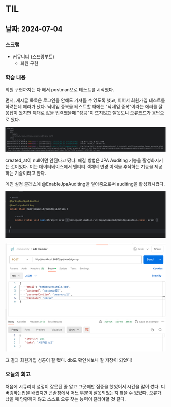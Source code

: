 # TIL
## 날짜: 2024-07-04

### 스크럼
* 커뮤니티 (스프링부트)
  * 회원 구현

### 학습 내용
회원 구현까지는 다 해서 postman으로 테스트를 시작했다.

먼저, 게시글 목록은 로그인을 안해도 가져올 수 있도록 했고, 이어서 회원가입 테스트를 하려는데 에러가 났다. 닉네임 중복을 테스트할 때에는 "닉네임 중복"이라는 에러를 잘 응답이 왔지만 제대로 값을 입력했을때 "성공"이 뜨지않고 잘못도니 오류코드가 응답으로 왔다.

![alt text](image-2.png)

created_at이 null이면 안된다고 떴다. 해결 방법은 JPA Auditing 기능을 활성화시키는 것이었다. 이는 데이터베이스에서 엔티티 객체의 변경 이력을 추적하는 기능을 제공하는 기술이라고 한다.

메인 설정 클래스에 @EnableJpaAuditing을 달아줌으로써 auditing을 활성화시켰다.

![alt text](image-3.png)

![alt text](image-4.png)

그 결과 회원가입 성공이 잘 떴다. db도 확인해보니 잘 저장이 되었다!

### 오늘의 회고
처음에 시큐리티 설정이 잘못된 줄 알고 그곳에만 집중을 했었어서 시간을 많이 썼다. 디버깅하는법을 배웠지만 콘솔창에서 어느 부분이 잘못되었는지 찾을 수 있었다. 오류가 났을 때 당황하지 않고 스스로 오류 찾는 능력이 길러야할 것 같다.